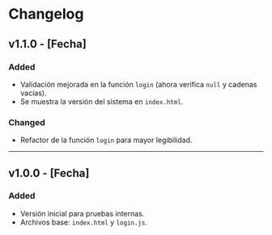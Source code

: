 # Changelog

## v1.1.0 - [Fecha]
### Added
- Validación mejorada en la función `login` (ahora verifica `null` y cadenas vacías).
- Se muestra la versión del sistema en `index.html`.

### Changed
- Refactor de la función `login` para mayor legibilidad.

---

## v1.0.0 - [Fecha]
### Added
- Versión inicial para pruebas internas.
- Archivos base: `index.html` y `login.js`.

